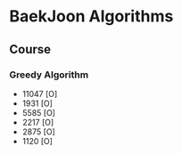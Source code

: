 # BaekJoon Algorithms

## Course

### Greedy Algorithm

- 11047 [O]
- 1931 [O]
- 5585 [O]
- 2217 [O]
- 2875 [O]
- 1120 [O]